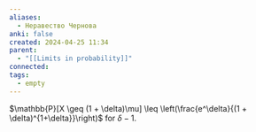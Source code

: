 ```yaml
---
aliases:
  - Неравество Чернова
anki: false
created: 2024-04-25 11:34
parent:
  - "[[Limits in probability]]"
connected: 
tags:
  - empty
---
```


$\mathbb{P}[X \geq (1 + \delta)\mu] \leq \left(\frac{e^\delta}{(1 + \delta)^{1+\delta}}\right)$ for $\delta -1$.